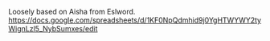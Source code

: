Loosely based on Aisha from Eslword.
https://docs.google.com/spreadsheets/d/1KF0NpQdmhid9j0YgHTWYWY2tyWignLzl5_NybSumxes/edit
